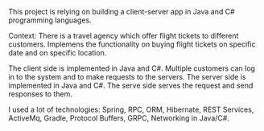 This project is relying on building a client-server app in Java and C# programming languages. 

Context: There is a travel agency which offer flight tickets to different customers. Implemens the functionality on buying flight tickets on specific date and on specific location.

The client side is implemented in Java and C#. Multiple customers can log in to the system and to make requests to the servers.
The server side is implemented in Java and C#. The serve side serves the request and send responses to them.

I used a lot of technologies: Spring, RPC, ORM, Hibernate, REST Services, ActiveMq, Gradle, Protocol Buffers, GRPC, Networking in Java/C#. 
